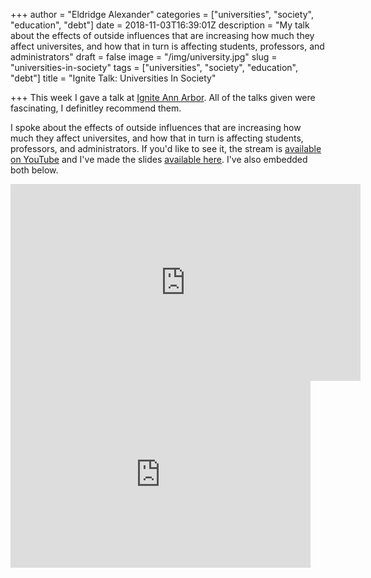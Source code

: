 +++
author = "Eldridge Alexander"
categories = ["universities", "society", "education", "debt"]
date = 2018-11-03T16:39:01Z
description = "My talk about the effects of outside influences that are increasing how much they affect universites, and how that in turn is affecting students, professors, and administrators"
draft = false
image = "/img/university.jpg"
slug = "universities-in-society"
tags = ["universities", "society", "education", "debt"]
title = "Ignite Talk: Universities In Society"

+++
This week I gave a talk at [Ignite Ann Arbor](https://www.igniteannarbor.org/). All of the talks given were fascinating, I definitley recommend them.

I spoke about the effects of outside influences that are increasing how much they affect universites, and how that in turn is affecting students, professors, and administrators.
If you'd like to see it, the stream is [available on YouTube](https://www.youtube.com/watch?v=fceGFd0sr2w) and I've made the slides [available here](https://docs.google.com/presentation/d/e/2PACX-1vTlvIWp2kZ588J6c-Tl-DiHS48dwSzmYYdxjB0cKX3Oi3noctAbZq6Glc0h46xBVDr7nkBJdmptCBdT/pub?start=false&loop=false&delayms=3000). I've also embedded both below.

<iframe width="560" height="315" src="https://www.youtube.com/embed/fceGFd0sr2w" frameborder="0" allow="accelerometer; autoplay; encrypted-media; gyroscope; picture-in-picture" allowfullscreen></iframe>

<iframe src="https://docs.google.com/presentation/d/e/2PACX-1vTlvIWp2kZ588J6c-Tl-DiHS48dwSzmYYdxjB0cKX3Oi3noctAbZq6Glc0h46xBVDr7nkBJdmptCBdT/embed?start=false&loop=false&delayms=3000" frameborder="0" width="480" height="299" allowfullscreen="true" mozallowfullscreen="true" webkitallowfullscreen="true"></iframe>